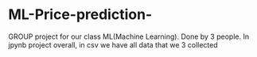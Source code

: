 # ML-Price-prediction-
GROUP project for our class ML(Machine Learning). 
Done by 3 people.
In jpynb project overall, in csv we have all data that we 3 collected
